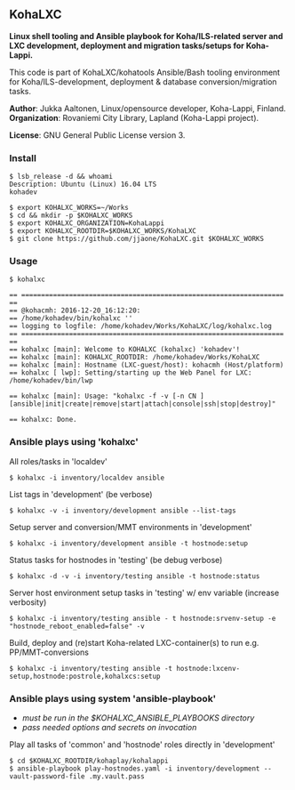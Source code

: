 ## KohaLXC
 
**Linux shell tooling and Ansible playbook for Koha/ILS-related server and** <br/> 
**LXC development, deployment and migration tasks/setups for Koha-Lappi.** <br/>  

This code is part of KohaLXC/kohatools Ansible/Bash tooling environment  
for Koha/ILS-development, deployment & database conversion/migration tasks.  

**Author**: Jukka Aaltonen, Linux/opensource developer, Koha-Lappi, Finland.  
**Organization**: Rovaniemi City Library, Lapland (Koha-Lappi project).
 
**License**: GNU General Public License version 3.

### Install
```
$ lsb_release -d && whoami
Description: Ubuntu (Linux) 16.04 LTS
kohadev

$ export KOHALXC_WORKS=~/Works
$ cd && mkdir -p $KOHALXC_WORKS
$ export KOHALXC_ORGANIZATION=KohaLappi
$ export KOHALXC_ROOTDIR=$KOHALXC_WORKS/KohaLXC
$ git clone https://github.com/jjaone/KohaLXC.git $KOHALXC_WORKS
```

### Usage
```
$ kohalxc

== ================================================================== ==
== @kohacmh: 2016-12-20_16:12:20:
== /home/kohadev/bin/kohalxc ''
== logging to logfile: /home/kohadev/Works/KohaLXC/log/kohalxc.log
== ================================================================== ==
== kohalxc [main]: Welcome to KOHALXC (kohalxc) 'kohadev'!
== kohalxc [main]: KOHALXC_ROOTDIR: /home/kohadev/Works/KohaLXC
== kohalxc [main]: Hostname (LXC-guest/host): kohacmh (Host/platform)
== kohalxc [ lwp]: Setting/starting up the Web Panel for LXC: /home/kohadev/bin/lwp

== kohalxc [main]: Usage: "kohalxc -f -v [-n CN ] [ansible|init|create|remove|start|attach|console|ssh|stop|destroy]"

== kohalxc: Done.
```

### Ansible plays using 'kohalxc'
All roles/tasks in 'localdev'
```
$ kohalxc -i inventory/localdev ansible
```
List tags in 'development' (be verbose)
```
$ kohalxc -v -i inventory/development ansible --list-tags
```
Setup server and conversion/MMT environments in 'development'
```
$ kohalxc -i inventory/development ansible -t hostnode:setup
```
Status tasks for hostnodes in 'testing' (be debug verbose)
```
$ kohalxc -d -v -i inventory/testing ansible -t hostnode:status
```
Server host environment setup tasks in 'testing' w/ env variable (increase verbosity)
```
$ kohalxc -i inventory/testing ansible - t hostnode:srvenv-setup -e "hostnode_reboot_enabled=false" -v
```
Build, deploy and (re)start Koha-related LXC-container(s) to run e.g. PP/MMT-conversions 
```
$ kohalxc -i inventory/testing ansible -t hostnode:lxcenv-setup,hostnode:postrole,kohalxcs:setup
```

### Ansible plays using system 'ansible-playbook'
* _must be run in the $KOHALXC_ANSIBLE_PLAYBOOKS directory_
* _pass needed options and secrets on invocation_

Play all tasks of 'common' and 'hostnode' roles directly in 'development' 
```
$ cd $KOHALXC_ROOTDIR/kohaplay/kohalappi
$ ansible-playbook play-hostnodes.yaml -i inventory/development --vault-password-file .my.vault.pass
```
